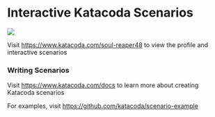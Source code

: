 # Interactive Katacoda Scenarios

[![](http://shields.katacoda.com/katacoda/soul-reaper48/count.svg)](https://www.katacoda.com/soul-reaper48 "Get your profile on Katacoda.com")

Visit https://www.katacoda.com/soul-reaper48 to view the profile and interactive scenarios

### Writing Scenarios
Visit https://www.katacoda.com/docs to learn more about creating Katacoda scenarios

For examples, visit https://github.com/katacoda/scenario-example
